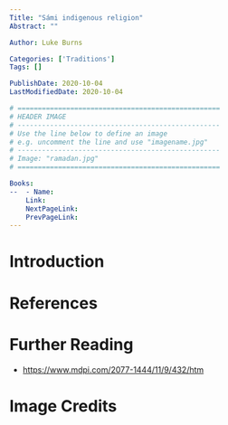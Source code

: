 ```yaml
---
Title: "Sámi indigenous religion"
Abstract: ""

Author: Luke Burns

Categories: ['Traditions']
Tags: []

PublishDate: 2020-10-04
LastModifiedDate: 2020-10-04

# ==================================================
# HEADER IMAGE
# --------------------------------------------------
# Use the line below to define an image
# e.g. uncomment the line and use "imagename.jpg"
# --------------------------------------------------
# Image: "ramadan.jpg"
# ==================================================

Books:
--  - Name: 
    Link: 
    NextPageLink:
    PrevPageLink:
---
```

# Introduction

# References

# Further Reading
* https://www.mdpi.com/2077-1444/11/9/432/htm

# Image Credits
